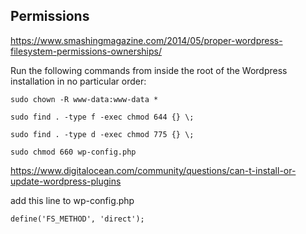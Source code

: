

## Permissions

https://www.smashingmagazine.com/2014/05/proper-wordpress-filesystem-permissions-ownerships/

Run the following commands from inside the root of the Wordpress installation in no particular order:

```
sudo chown -R www-data:www-data * 
```
```
sudo find . -type f -exec chmod 644 {} \;
```
```
sudo find . -type d -exec chmod 775 {} \;
```
```
sudo chmod 660 wp-config.php
```

https://www.digitalocean.com/community/questions/can-t-install-or-update-wordpress-plugins

add this line to wp-config.php
```
define('FS_METHOD', 'direct');
```

